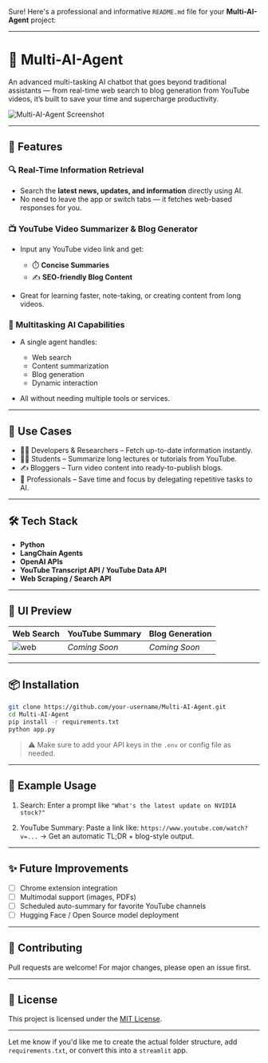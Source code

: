 

Sure! Here's a professional and informative `README.md` file for your **Multi-AI-Agent** project:

---

# 🧠 Multi-AI-Agent

An advanced multi-tasking AI chatbot that goes beyond traditional assistants — from real-time web search to blog generation from YouTube videos, it’s built to save your time and supercharge productivity.

![Multi-AI-Agent Screenshot](https://github.com/user-attachments/assets/38f62570-2423-4b23-95a6-311b3f4bc225)

---

## 🚀 Features

### 🔍 Real-Time Information Retrieval

* Search the **latest news, updates, and information** directly using AI.
* No need to leave the app or switch tabs — it fetches web-based responses for you.

### 📺 YouTube Video Summarizer & Blog Generator

* Input any YouTube video link and get:

  * ⏱️ **Concise Summaries**
  * ✍️ **SEO-friendly Blog Content**
* Great for learning faster, note-taking, or creating content from long videos.

### 🤖 Multitasking AI Capabilities

* A single agent handles:

  * Web search
  * Content summarization
  * Blog generation
  * Dynamic interaction
* All without needing multiple tools or services.

---

## 🧩 Use Cases

* 🧑‍💻 Developers & Researchers – Fetch up-to-date information instantly.
* 🧑‍🏫 Students – Summarize long lectures or tutorials from YouTube.
* ✍️ Bloggers – Turn video content into ready-to-publish blogs.
* 🎯 Professionals – Save time and focus by delegating repetitive tasks to AI.

---

## 🛠️ Tech Stack

* **Python**
* **LangChain Agents**
* **OpenAI APIs**
* **YouTube Transcript API / YouTube Data API**
* **Web Scraping / Search API**

---

## 📸 UI Preview

| Web Search                                                                              | YouTube Summary | Blog Generation |
| --------------------------------------------------------------------------------------- | --------------- | --------------- |
| ![web](https://github.com/user-attachments/assets/92341e43-a71f-4da6-8903-a16f16c9cf20) | *Coming Soon*   | *Coming Soon*   |

---

## 📦 Installation

```bash
git clone https://github.com/your-username/Multi-AI-Agent.git
cd Multi-AI-Agent
pip install -r requirements.txt
python app.py
```

> ⚠️ Make sure to add your API keys in the `.env` or config file as needed.

---

## 🧪 Example Usage

1. Search:
   Enter a prompt like `"What's the latest update on NVIDIA stock?"`

2. YouTube Summary:
   Paste a link like: `https://www.youtube.com/watch?v=...`
   → Get an automatic TL;DR + blog-style output.

---

## ✨ Future Improvements

* [ ] Chrome extension integration
* [ ] Multimodal support (images, PDFs)
* [ ] Scheduled auto-summary for favorite YouTube channels
* [ ] Hugging Face / Open Source model deployment

---

## 🤝 Contributing

Pull requests are welcome! For major changes, please open an issue first.

---

## 📄 License

This project is licensed under the [MIT License](LICENSE).

---

Let me know if you'd like me to create the actual folder structure, add `requirements.txt`, or convert this into a `streamlit` app.

